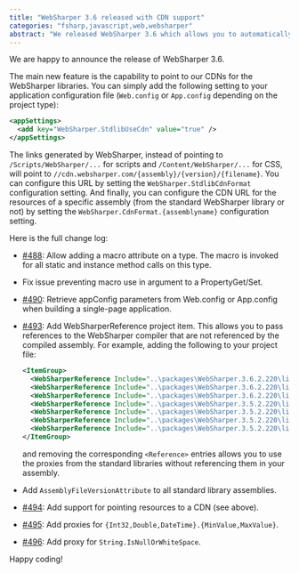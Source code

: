 ```yaml
---
title: "WebSharper 3.6 released with CDN support"
categories: "fsharp,javascript,web,websharper"
abstract: "We released WebSharper 3.6 which allows you to automatically point to our CDN for WebSharper libraries."
---
```

We are happy to announce the release of WebSharper 3.6.

The main new feature is the capability to point to our CDNs for the WebSharper libraries. You can simply add the following setting to your application configuration file (`Web.config` or `App.config` depending on the project type):

```xml
<appSettings>
  <add key="WebSharper.StdlibUseCdn" value="true" />
</appSettings>
```

The links generated by WebSharper, instead of pointing to `/Scripts/WebSharper/...` for scripts and `/Content/WebSharper/...` for CSS, will point to `//cdn.websharper.com/{assembly}/{version}/{filename}`. You can configure this URL by setting the `WebSharper.StdlibCdnFormat` configuration setting. And finally, you can configure the CDN URL for the resources of a specific assembly (from the standard WebSharper library or not) by setting the `WebSharper.CdnFormat.{assemblyname}` configuration setting.

Here is the full change log:

* [#488](https://github.com/intellifactory/websharper/pull/488): Allow adding a macro attribute on a type. The macro is invoked for all static and instance method calls on this type.

* Fix issue preventing macro use in argument to a PropertyGet/Set.

* [#490](https://github.com/intellifactory/websharper/issues/490): Retrieve appConfig parameters from Web.config or App.config when building a single-page application.

* [#493](https://github.com/intellifactory/websharper/issues/493): Add WebSharperReference project item. This allows you to pass references to the WebSharper compiler that are not referenced by the compiled assembly. For example, adding the following to your project file:

    ```xml
    <ItemGroup>
      <WebSharperReference Include="..\packages\WebSharper.3.6.2.220\lib\net40\WebSharper.Core.dll" />
      <WebSharperReference Include="..\packages\WebSharper.3.6.2.220\lib\net40\WebSharper.Core.JavaScript.dll" />
      <WebSharperReference Include="..\packages\WebSharper.3.6.2.220\lib\net40\WebSharper.JavaScript.dll" />
      <WebSharperReference Include="..\packages\WebSharper.3.5.2.220\lib\net40\WebSharper.JQuery.dll" />
      <WebSharperReference Include="..\packages\WebSharper.3.5.2.220\lib\net40\WebSharper.Main.dll" />
      <WebSharperReference Include="..\packages\WebSharper.3.5.2.220\lib\net40\WebSharper.Control.dll" />
      <WebSharperReference Include="..\packages\WebSharper.3.5.2.220\lib\net40\WebSharper.Collections.dll" />
    </ItemGroup>
	```

	and removing the corresponding `<Reference>` entries allows you to use the proxies from the standard libraries without referencing them in your assembly.

* Add `AssemblyFileVersionAttribute` to all standard library assemblies.

* [#494](https://github.com/intellifactory/websharper/issues/494): Add support for pointing resources to a CDN (see above).

* [#495](https://github.com/intellifactory/websharper/issues/495): Add proxies for `{Int32,Double,DateTime}.{MinValue,MaxValue}`.

* [#496](https://github.com/intellifactory/websharper/issues/496): Add proxy for `String.IsNullOrWhiteSpace`.

Happy coding!